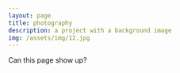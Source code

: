 ```yaml
---
layout: page
title: photography
description: a project with a background image
img: /assets/img/12.jpg
---
```


Can this page show up?

